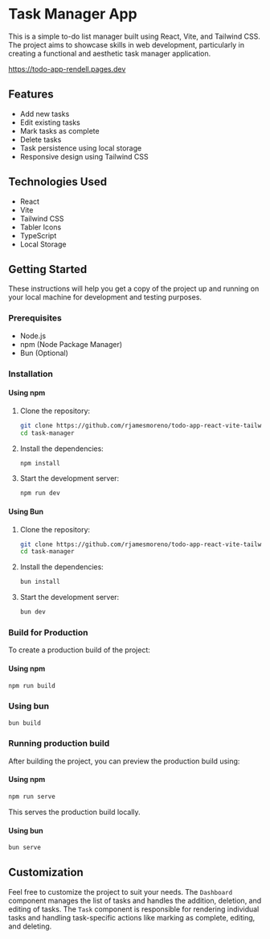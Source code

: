 # Task Manager App

This is a simple to-do list manager built using React, Vite, and Tailwind CSS. The project aims to showcase skills in web development, particularly in creating a functional and aesthetic task manager application.

https://todo-app-rendell.pages.dev
## Features

- Add new tasks
- Edit existing tasks
- Mark tasks as complete
- Delete tasks
- Task persistence using local storage
- Responsive design using Tailwind CSS

## Technologies Used

- React
- Vite
- Tailwind CSS
- Tabler Icons
- TypeScript
- Local Storage

## Getting Started

These instructions will help you get a copy of the project up and running on your local machine for development and testing purposes.

### Prerequisites

- Node.js
- npm (Node Package Manager)
- Bun (Optional)

### Installation

#### Using npm

1. Clone the repository:

    ```bash
    git clone https://github.com/rjamesmoreno/todo-app-react-vite-tailwind.git
    cd task-manager
    ```

2. Install the dependencies:

    ```bash
    npm install
    ```

3. Start the development server:

    ```bash
    npm run dev
    ```

#### Using Bun

1. Clone the repository:

    ```bash
    git clone https://github.com/rjamesmoreno/todo-app-react-vite-tailwind.git
    cd task-manager
    ```

2. Install the dependencies:

    ```bash
    bun install
    ```

3. Start the development server:

    ```bash
    bun dev
    ```

### Build for Production

To create a production build of the project:

#### Using npm

```bash
npm run build
```

### Using bun

```bash
bun build
```

### Running production build

After building the project, you can preview the production build using:

#### Using npm

```bash
npm run serve
```

This serves the production build locally.

#### Using bun

```bash
bun serve
```

## Customization
Feel free to customize the project to suit your needs. The `Dashboard` component manages the list of tasks and handles the addition, deletion, and editing of tasks. The `Task` component is responsible for rendering individual tasks and handling task-specific actions like marking as complete, editing, and deleting.

